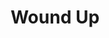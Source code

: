 ---
title: Wound Up
price: 140
layout: default
modal-id: 1
process: linoleum reduction cut
artist: Dave Ladendorf
image_location: img/blackbird-show/ladendorf-1.jpg
---